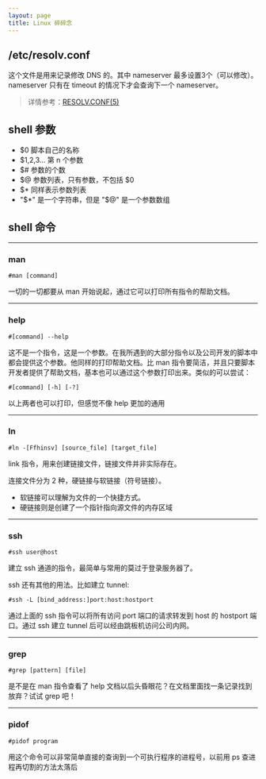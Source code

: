 ```yaml
---
layout: page
title: Linux 碎碎念
---
```


## /etc/resolv.conf

这个文件是用来记录修改 DNS 的。其中 nameserver 最多设置3个（可以修改）。nameserver 只有在 timeout 的情况下才会查询下一个 nameserver。

> 详情参考：[RESOLV.CONF(5)](http://man7.org/linux/man-pages/man5/resolv.conf.5.html)

## shell 参数

* $0 脚本自己的名称
* $1,2,3... 第 n 个参数
* $# 参数的个数
* $@ 参数列表，只有参数，不包括 $0
* $* 同样表示参数列表
* "$*" 是一个字符串，但是 "$@" 是一个参数数组


## shell 命令

---

### man

`#man [command]`

一切的一切都要从 man 开始说起，通过它可以打印所有指令的帮助文档。

---

### help

`#[command] --help`

这不是一个指令，这是一个参数。在我所遇到的大部分指令以及公司开发的脚本中都会提供这个参数。他同样的打印帮助文档。比 man 指令要简洁，并且只要脚本开发者提供了帮助文档，基本也可以通过这个参数打印出来。类似的可以尝试：

`#[command] [-h] [-?]`

以上两者也可以打印，但感觉不像 help 更加的通用

---

### ln

`#ln -[Ffhinsv] [source_file] [target_file]`

link 指令，用来创建链接文件，链接文件并非实际存在。

连接文件分为 2 种，硬链接与软链接（符号链接）。

+ 软链接可以理解为文件的一个快捷方式。
+ 硬链接则是创建了一个指针指向源文件的内存区域

---

### ssh

`#ssh user@host`

建立 ssh 通道的指令，最简单与常用的莫过于登录服务器了。

ssh 还有其他的用法。比如建立 tunnel:

`#ssh -L [bind_address:]port:host:hostport`

通过上面的 ssh 指令可以将所有访问 port 端口的请求转发到 host 的 hostport 端口。通过 ssh 建立 tunnel 后可以经由跳板机访问公司内网。

---

### grep

`#grep [pattern] [file]`

是不是在 man 指令查看了 help 文档以后头昏眼花？在文档里面找一条记录找到放弃？试试 grep 吧！

---

### pidof 

`#pidof program`

用这个命令可以非常简单直接的查询到一个可执行程序的进程号，以前用 ps 查进程再切割的方法太落后
